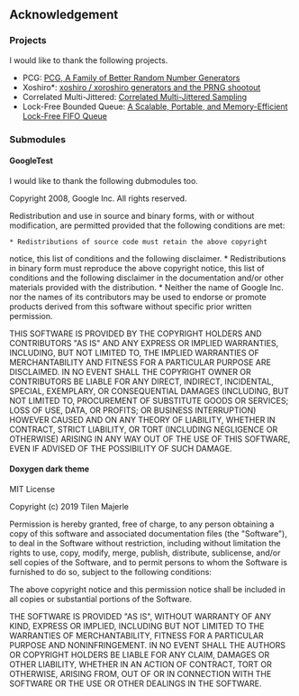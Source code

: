 ## Acknowledgement ##

### Projects ###

I would like to thank the following projects.

* PCG: [PCG, A Family of Better Random Number Generators][pcg]
* Xoshiro\*: [xoshiro / xoroshiro generators and the PRNG shootout][xoshiro]
* Correlated Multi-Jittered: [Correlated Multi-Jittered Sampling][cmj]
* Lock-Free Bounded Queue: [A Scalable, Portable, and Memory-Efficient Lock-Free FIFO Queue][scalable_portable_lock_free_queue]

[pcg]: http://www.pcg-random.org/
[xoshiro]: http://xoshiro.di.unimi.it/
[cmj]: https://graphics.pixar.com/library/MultiJitteredSampling/paper.pdf
[scalable_portable_lock_free_queue]: https://arxiv.org/abs/1908.04511

### Submodules ###

#### GoogleTest ####

I would like to thank the following dubmodules too.

Copyright 2008, Google Inc.
All rights reserved.

Redistribution and use in source and binary forms, with or without
modification, are permitted provided that the following conditions are
met:

    * Redistributions of source code must retain the above copyright
notice, this list of conditions and the following disclaimer.
    * Redistributions in binary form must reproduce the above
copyright notice, this list of conditions and the following disclaimer
in the documentation and/or other materials provided with the
distribution.
    * Neither the name of Google Inc. nor the names of its
contributors may be used to endorse or promote products derived from
this software without specific prior written permission.

THIS SOFTWARE IS PROVIDED BY THE COPYRIGHT HOLDERS AND CONTRIBUTORS
"AS IS" AND ANY EXPRESS OR IMPLIED WARRANTIES, INCLUDING, BUT NOT
LIMITED TO, THE IMPLIED WARRANTIES OF MERCHANTABILITY AND FITNESS FOR
A PARTICULAR PURPOSE ARE DISCLAIMED. IN NO EVENT SHALL THE COPYRIGHT
OWNER OR CONTRIBUTORS BE LIABLE FOR ANY DIRECT, INDIRECT, INCIDENTAL,
SPECIAL, EXEMPLARY, OR CONSEQUENTIAL DAMAGES (INCLUDING, BUT NOT
LIMITED TO, PROCUREMENT OF SUBSTITUTE GOODS OR SERVICES; LOSS OF USE,
DATA, OR PROFITS; OR BUSINESS INTERRUPTION) HOWEVER CAUSED AND ON ANY
THEORY OF LIABILITY, WHETHER IN CONTRACT, STRICT LIABILITY, OR TORT
(INCLUDING NEGLIGENCE OR OTHERWISE) ARISING IN ANY WAY OUT OF THE USE
OF THIS SOFTWARE, EVEN IF ADVISED OF THE POSSIBILITY OF SUCH DAMAGE.

#### Doxygen dark theme ####

MIT License

Copyright (c) 2019 Tilen Majerle

Permission is hereby granted, free of charge, to any person obtaining a copy
of this software and associated documentation files (the "Software"), to deal
in the Software without restriction, including without limitation the rights
to use, copy, modify, merge, publish, distribute, sublicense, and/or sell
copies of the Software, and to permit persons to whom the Software is
furnished to do so, subject to the following conditions:

The above copyright notice and this permission notice shall be included in all
copies or substantial portions of the Software.

THE SOFTWARE IS PROVIDED "AS IS", WITHOUT WARRANTY OF ANY KIND, EXPRESS OR
IMPLIED, INCLUDING BUT NOT LIMITED TO THE WARRANTIES OF MERCHANTABILITY,
FITNESS FOR A PARTICULAR PURPOSE AND NONINFRINGEMENT. IN NO EVENT SHALL THE
AUTHORS OR COPYRIGHT HOLDERS BE LIABLE FOR ANY CLAIM, DAMAGES OR OTHER
LIABILITY, WHETHER IN AN ACTION OF CONTRACT, TORT OR OTHERWISE, ARISING FROM,
OUT OF OR IN CONNECTION WITH THE SOFTWARE OR THE USE OR OTHER DEALINGS IN THE
SOFTWARE.
